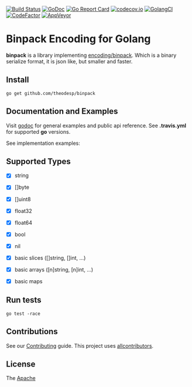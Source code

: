[![Build Status](https://travis-ci.org/theodesp/binpack.svg)](https://travis-ci.org/theodesp/binpack)
[![GoDoc](https://godoc.org/github.com/theodesp/binpack?status.svg)](https://godoc.org/github.com/theodesp/binpack)
[![Go Report Card](https://goreportcard.com/badge/github.com/theodesp/binpack)](https://goreportcard.com/badge/github.com/theodesp/binpack)
[![codecov.io](https://codecov.io/github/theodesp/binpack/branch/master/graph/badge.svg)](https://codecov.io/github/theodesp/binpack)
[![GolangCI](https://golangci.com/badges/github.com/golangci/golangci-lint.svg)](https://golangci.com/r/github.com/theodesp/binpack)
[![CodeFactor](https://www.codefactor.io/repository/github/theodesp/binpack/badge)](https://www.codefactor.io/repository/github/theodesp/binpack)
[![AppVeyor](https://ci.appveyor.com/api/projects/status/0wdydpxh3o74vc9t?svg=true)](https://ci.appveyor.com/api/projects/status/0wdydpxh3o74vc9t?svg=true)

# Binpack Encoding for Golang

**binpack** is a library implementing [encoding/binpack](http://binpack.liaohuqiu.net/). Which is a 
binary serialize format, it is json like, but smaller and faster.

## Install

    go get github.com/theodesp/binpack

## Documentation and Examples

Visit [godoc](http://godoc.org/github.com/theodesp/binpack) for general examples and public api reference.
See **.travis.yml** for supported **go** versions.


See implementation examples:


## Supported Types

- [x] string
- [x] []byte
- [x] []uint8
- [x] float32
- [x] float64
- [x] bool
- [x] nil
- [x] basic slices ([]string, []int, ...)
- [x] basic arrays ([n]string, [n]int, ...)
- [x] basic maps


## Run tests

    go test -race
    
## Contributions

See our [Contributing](./CONTRIBUTING.md) guide. This project uses [allcontributors](https://allcontributors.org/).

## License

The [Apache](https://www.apache.org/licenses/LICENSE-2.0)
